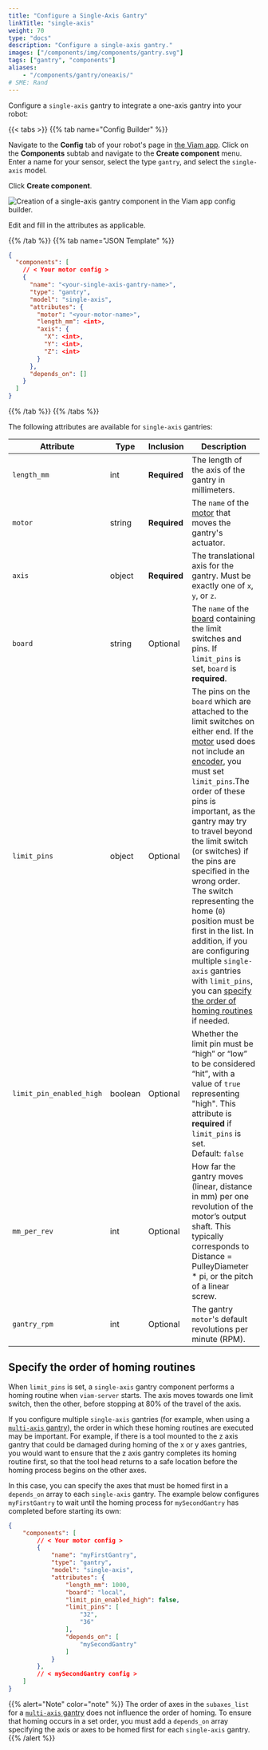 ```yaml
---
title: "Configure a Single-Axis Gantry"
linkTitle: "single-axis"
weight: 70
type: "docs"
description: "Configure a single-axis gantry."
images: ["/components/img/components/gantry.svg"]
tags: ["gantry", "components"]
aliases:
    - "/components/gantry/oneaxis/"
# SME: Rand
---
```


Configure a `single-axis` gantry to integrate a one-axis gantry into your robot:

{{< tabs >}}
{{% tab name="Config Builder" %}}

Navigate to the **Config** tab of your robot's page in [the Viam app](https://app.viam.com).
Click on the **Components** subtab and navigate to the **Create component** menu.
Enter a name for your sensor, select the type `gantry`, and select the `single-axis` model.

Click **Create component**.

![Creation of a single-axis gantry component in the Viam app config builder.](../img/single-axis-ui-config.png)

Edit and fill in the attributes as applicable.

{{% /tab %}}
{{% tab name="JSON Template" %}}

```json {class="line-numbers linkable-line-numbers"}
{
  "components": [
    // < Your motor config >
    {
      "name": "<your-single-axis-gantry-name>",
      "type": "gantry",
      "model": "single-axis",
      "attributes": {
        "motor": "<your-motor-name>",
        "length_mm": <int>,
        "axis": {
          "X": <int>,
          "Y": <int>,
          "Z": <int>
        }
      },
      "depends_on": []
    }
  ]
}
```

{{% /tab %}}
{{% /tabs %}}

The following attributes are available for `single-axis` gantries:

| Attribute | Type | Inclusion | Description |
| --------- | ---- | --------- | ----------  |
| `length_mm` | int | **Required** | The length of the axis of the gantry in millimeters. |
| `motor` | string | **Required** | The `name` of the [motor](/components/motor/) that moves the gantry's actuator. |
| `axis` | object | **Required** | The translational axis for the gantry. Must be exactly one of `x`, `y`, or `z`. |
| `board`  |  string | Optional | The `name` of the [board](/components/board/) containing the limit switches and pins. If `limit_pins` is set, `board` is **required**. |
| `limit_pins`  | object | Optional | The pins on the `board` which are attached to the limit switches on either end. If the [motor](/components/motor/) used does not include an [encoder](/components/motor/gpio/encoded-motor/), you must set `limit_pins`.The order of these pins is important, as the gantry may try to travel beyond the limit switch (or switches) if the pins are specified in the wrong order. The switch representing the home (`0`) position must be first in the list. In addition, if you are configuring multiple `single-axis` gantries with `limit_pins`, you can [specify the order of homing routines](#specify-the-order-of-homing-routines) if needed. |
| `limit_pin_enabled_high` | boolean | Optional | Whether the limit pin must be “high” or “low” to be considered “hit”, with a value of `true` representing "high". This attribute is **required** if `limit_pins` is set.<br> Default: `false` |
| `mm_per_rev` | int | Optional | How far the gantry moves (linear, distance in mm) per one revolution of the motor’s output shaft. This typically corresponds to Distance = PulleyDiameter * pi, or the pitch of a linear screw. |
| `gantry_rpm` | int | Optional | The gantry `motor`'s default revolutions per minute (RPM). |

## Specify the order of homing routines

When `limit_pins` is set, a `single-axis` gantry component performs a homing routine when `viam-server` starts.
The axis moves towards one limit switch, then the other, before stopping at 80% of the travel of the axis.

If you configure multiple `single-axis` gantries (for example, when using a [`multi-axis` gantry](/components/gantry/multi-axis/)), the order in which these homing routines are executed may be important.
For example, if there is a tool mounted to the z axis gantry that could be damaged during homing of the x or y axes gantries, you would want to ensure that the z axis gantry completes its homing routine first, so that the tool head returns to a safe location before the homing process begins on the other axes.

In this case, you can specify the axes that must be homed first in a `depends_on` array to each `single-axis` gantry.
The example below configures `myFirstGantry` to wait until the homing process for `mySecondGantry` has completed before starting its own:

```json {class="line-numbers linkable-line-numbers"}
{
    "components": [
        // < Your motor config >
        {
            "name": "myFirstGantry",
            "type": "gantry",
            "model": "single-axis",
            "attributes": {
                "length_mm": 1000,
                "board": "local",
                "limit_pin_enabled_high": false,
                "limit_pins": [
                    "32",
                    "36"
                ],
                "depends_on": [
                    "mySecondGantry"
                ]
            }
        },
        // < mySecondGantry config >
    ]
}
```

{{% alert="Note" color="note" %}}
The order of axes in the `subaxes_list` for a [`multi-axis` gantry](/components/gantry/multi-axis/) does not influence the order of homing. To ensure that homing occurs in a set order, you must add a `depends_on` array specifying the axis or axes to be homed first for each `single-axis` gantry.
{{% /alert %}}

